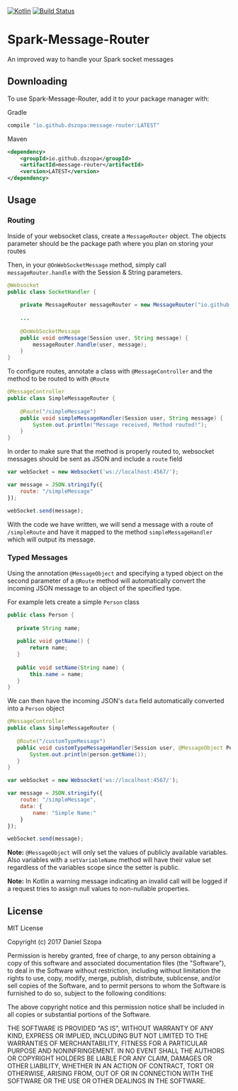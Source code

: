 [![Kotlin](https://img.shields.io/badge/kotlin-1.1.3-blue.svg)](http://kotlinlang.org) [![Build Status](https://travis-ci.org/dszopa/Spark-Message-Router.svg?branch=master)](https://travis-ci.org/dszopa/Spark-Message-Router)

# Spark-Message-Router
An improved way to handle your Spark socket messages

## Downloading
To use Spark-Message-Router, add it to your package manager with:

Gradle
```groovy
compile "io.github.dszopa:message-router:LATEST"
```

Maven
```xml
<dependency>
    <groupId>io.github.dszopa</groupId>
    <artifactId>message-router</artifactId>
    <version>LATEST</version>
</dependency>
````

## Usage
### Routing

Inside of your websocket class, create a `MessageRouter` object. 
The objects parameter should be the package path where you plan 
on storing your routes

Then, in your `@OnWebSocketMessage` method, simply call `messageRouter.handle` with the Session & String parameters.
```java
@Websocket
public class SocketHandler {
    
    private MessageRouter messageRouter = new MessageRouter("io.github.dszopa");
    
    ...
    
    @OnWebSocketMessage
    public void onMessage(Session user, String message) {
        messageRouter.handle(user, message);
    }
}
```

To configure routes, annotate a class with `@MessageController` and the method to be routed to with `@Route`
```java
@MessageController
public class SimpleMessageRouter {
    
    @Route("/simpleMessage")
    public void simpleMessageHandler(Session user, String message) {
        System.out.println("Message received, Method routed!");
    }
}
```

In order to make sure that the method is properly routed to, websocket messages should be sent as JSON and include a `route` field
```javascript
var webSocket = new Websocket('ws://localhost:4567/');

var message = JSON.stringify({
    route: "/simpleMessage"
});

webSocket.send(message);
```
With the code we have written, we will send a message with a route of `/simpleRoute` and have it mapped to the method `simpleMessageHandler` which will output its message.

### Typed Messages
Using the annotation `@MessageObject` and specifying a typed object on the second parameter of a `@Route` method will
 automatically convert the incoming JSON message to an object of the specified type.
 
 For example lets create a simple `Person` class
 
 ```java
public class Person {
    
    private String name;
    
    public void getName() {
        return name;
    }
    
    public void setName(String name) {
        this.name = name;
    }
}
```
 
 We can then have the incoming JSON's `data` field automatically converted into a `Person` object
 ```java
 @MessageController
 public class SimpleMessageRouter {
    
    @Route("/customTypeMessage")
    public void customTypeMessageHandler(Session user, @MessageObject Person person) {
        System.out.println(person.getName());
    }
 }
 ```
 
 ```javascript
 var webSocket = new Websocket('ws://localhost:4567/');
 
 var message = JSON.stringify({
     route: "/simpleMessage",
     data: {
         name: "Simple Name:"
     }
 });
 
 webSocket.send(message);
 ```
 
 **Note:** `@MessageObject` will only set the values of publicly available variables. Also variables with 
 a `setVariableName` method will have their value set regardless of the variables scope since the setter is public.
 
 **Note:** In Kotlin a warning message indicating an invalid call will be logged if 
 a request tries to assign null values to non-nullable properties.
 

## License
MIT License

Copyright (c) 2017 Daniel Szopa

Permission is hereby granted, free of charge, to any person obtaining a copy
of this software and associated documentation files (the "Software"), to deal
in the Software without restriction, including without limitation the rights
to use, copy, modify, merge, publish, distribute, sublicense, and/or sell
copies of the Software, and to permit persons to whom the Software is
furnished to do so, subject to the following conditions:

The above copyright notice and this permission notice shall be included in all
copies or substantial portions of the Software.

THE SOFTWARE IS PROVIDED "AS IS", WITHOUT WARRANTY OF ANY KIND, EXPRESS OR
IMPLIED, INCLUDING BUT NOT LIMITED TO THE WARRANTIES OF MERCHANTABILITY,
FITNESS FOR A PARTICULAR PURPOSE AND NONINFRINGEMENT. IN NO EVENT SHALL THE
AUTHORS OR COPYRIGHT HOLDERS BE LIABLE FOR ANY CLAIM, DAMAGES OR OTHER
LIABILITY, WHETHER IN AN ACTION OF CONTRACT, TORT OR OTHERWISE, ARISING FROM,
OUT OF OR IN CONNECTION WITH THE SOFTWARE OR THE USE OR OTHER DEALINGS IN THE
SOFTWARE.
